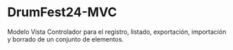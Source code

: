 # DrumFest24-MVC
 Modelo Vista Controlador para el registro, listado, exportación, importación y borrado de un conjunto de elementos. 
